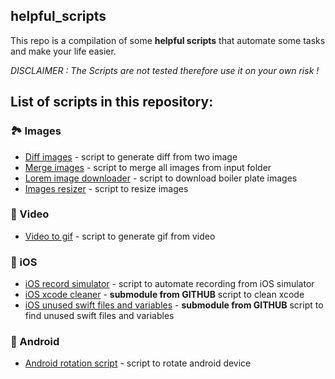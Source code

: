 ## helpful_scripts
This repo is a compilation of some **helpful scripts** that automate some tasks and make your life easier.

*DISCLAIMER : The Scripts are not tested therefore use it on your own risk !*

## List of scripts in this repository:
### 🏞 Images 
* [Diff images](./diff_images) - script to generate diff from two image
* [Merge images](./merge_images) - script to merge all images from input folder
* [Lorem image downloader](./lorem_image_downloader) - script to download boiler plate images
* [Images resizer](./images_resizer) - script to resize images

### 🎥 Video
* [Video to gif](./video_to_gif) - script to generate gif from video

### 📱 iOS
* [iOS record simulator](./ios_record_simulator) - script to automate recording from iOS simulator
* [iOS xcode cleaner](https://github.com/niklasberglund/xcode-clean.sh/tree/8cdc61d6e05859bc1d352fe629a48c32d167ec9e) - **submodule from GITHUB** script to clean xcode
* [iOS unused swift files and variables](https://github.com/PaulTaykalo/swift-scripts) - **submodule from GITHUB** script to find unused swift files and variables

### 🎪 Android
* [Android rotation script](./androird_rotator) - script to rotate android device
